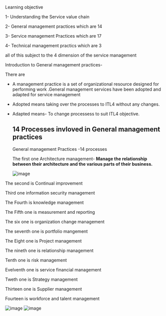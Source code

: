 Learning objective 

1- Understanding the Service value chain

2- General management practices which are 14

3- Service management Practices which are 17

4- Technical management practics which are 3

all of this subject to the 4 dimension of the service management



Introduction to General management practices-

There are 
- A management practice is a set of organizational resource designed for performing work .General management services have been adopted and adapted for service management
- Adopted means taking over the processes to ITL4 without any changes.
- Adapted means- To change processess to suit   ITL4 objective.

  ## 14 Processes invloved in General management practices

  General management Practices -14 processes

  The first one Architecture management- **Manage the relationship between their architecture and the various parts of their business.**
  
  ![image](https://github.com/user-attachments/assets/59ed974a-84fd-4ceb-876c-65718f481a66)

The second is Continual improvement 

Third one information security management

The Fourth is knowledge management

The Fifth one is measurement and reporting 

The six one is organization change management

The seventh one is portfolio mangement

The Eight one is Project management 

The nineth one is relationship management

Tenth one is risk management 

Evelventh one is service financial management

Tweth one is Strategy management 

Thirteen one is   Supplier management 

Fourteen is workforce and talent management 


![image](https://github.com/user-attachments/assets/525dacd2-8b82-449f-a40d-b716018ee8ff)
![image](https://github.com/user-attachments/assets/0bc82f38-4253-490d-8b52-26c892c2adb3)



